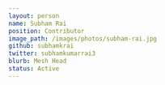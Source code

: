 ```yaml
---
layout: person
name: Subham Rai
position: Contributor
image_path: /images/photos/subham-rai.jpg
github: subhamkrai
twitter: subhamkumarrai3
blurb: Mesh Head
status: Active
---
```

